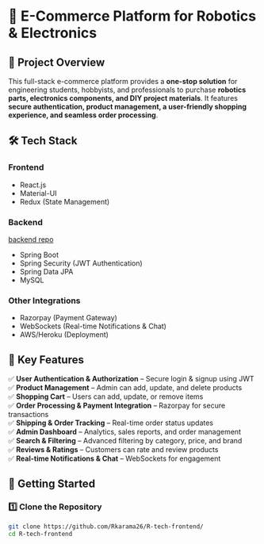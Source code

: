 # 🚀 E-Commerce Platform for Robotics & Electronics  

## 📌 Project Overview  
This full-stack e-commerce platform provides a **one-stop solution** for engineering students, hobbyists, and professionals to purchase **robotics parts, electronics components, and DIY project materials**. It features **secure authentication, product management, a user-friendly shopping experience, and seamless order processing**.

## 🛠️ Tech Stack  
### **Frontend**  
- React.js  
- Material-UI  
- Redux (State Management)  

### **Backend**  
 [backend repo]([URL](https://github.com/Rkarama26/R_tech))

- Spring Boot  
- Spring Security (JWT Authentication)  
- Spring Data JPA  
- MySQL
 

### **Other Integrations**  
- Razorpay (Payment Gateway)  
- WebSockets (Real-time Notifications & Chat)  
- AWS/Heroku (Deployment)  

## 🎯 Key Features  
✅ **User Authentication & Authorization** – Secure login & signup using JWT  
✅ **Product Management** – Admin can add, update, and delete products  
✅ **Shopping Cart** – Users can add, update, or remove items  
✅ **Order Processing & Payment Integration** – Razorpay for secure transactions  
✅ **Shipping & Order Tracking** – Real-time order status updates  
✅ **Admin Dashboard** – Analytics, sales reports, and order management  
✅ **Search & Filtering** – Advanced filtering by category, price, and brand  
✅ **Reviews & Ratings** – Customers can rate and review products  
✅ **Real-time Notifications & Chat** – WebSockets for engagement  

## 🚀 Getting Started  

### **1️⃣ Clone the Repository**  
```bash
git clone https://github.com/Rkarama26/R-tech-frontend/
cd R-tech-frontend
